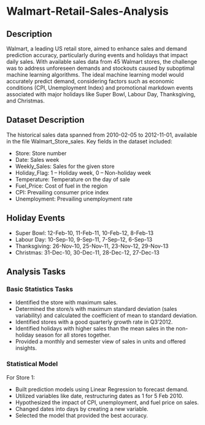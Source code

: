 # Walmart-Retail-Sales-Analysis

## Description

Walmart, a leading US retail store, aimed to enhance sales and demand prediction accuracy, particularly during events and holidays that impact daily sales. With available sales data from 45 Walmart stores, the challenge was to address unforeseen demands and stockouts caused by suboptimal machine learning algorithms. The ideal machine learning model would accurately predict demand, considering factors such as economic conditions (CPI, Unemployment Index) and promotional markdown events associated with major holidays like Super Bowl, Labour Day, Thanksgiving, and Christmas.

## Dataset Description

The historical sales data spanned from 2010-02-05 to 2012-11-01, available in the file Walmart_Store_sales. Key fields in the dataset included:

- Store: Store number
- Date: Sales week
- Weekly_Sales: Sales for the given store
- Holiday_Flag: 1 – Holiday week, 0 – Non-holiday week
- Temperature: Temperature on the day of sale
- Fuel_Price: Cost of fuel in the region
- CPI: Prevailing consumer price index
- Unemployment: Prevailing unemployment rate

## Holiday Events

- Super Bowl: 12-Feb-10, 11-Feb-11, 10-Feb-12, 8-Feb-13
- Labour Day: 10-Sep-10, 9-Sep-11, 7-Sep-12, 6-Sep-13
- Thanksgiving: 26-Nov-10, 25-Nov-11, 23-Nov-12, 29-Nov-13
- Christmas: 31-Dec-10, 30-Dec-11, 28-Dec-12, 27-Dec-13

## Analysis Tasks

### Basic Statistics Tasks
- Identified the store with maximum sales.
- Determined the store/s with maximum standard deviation (sales variability) and calculated the coefficient of mean to standard deviation.
- Identified stores with a good quarterly growth rate in Q3’2012.
- Identified holidays with higher sales than the mean sales in the non-holiday season for all stores together.
- Provided a monthly and semester view of sales in units and offered insights.

### Statistical Model

For Store 1:
- Built prediction models using Linear Regression to forecast demand.
- Utilized variables like date, restructuring dates as 1 for 5 Feb 2010.
- Hypothesized the impact of CPI, unemployment, and fuel price on sales.
- Changed dates into days by creating a new variable.
- Selected the model that provided the best accuracy.
